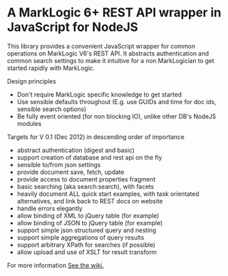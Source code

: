 # A MarkLogic 6+ REST API wrapper in JavaScript for NodeJS

This library provides a convenient JavaScript wrapper for common operations on MarkLogic V6's REST API. It abstracts authentication and common search settings to make it intuitive for a non MarkLogician to get started rapidly with MarkLogic.

Design principles
 - Don't require MarkLogic specific knowledge to get started
 - Use sensible defaults throughout (E.g. use GUIDs and time for doc ids, sensible search options)
 - Be fully event oriented (for non blocking IO), unlike other DB's NodeJS modules
 
Targets for V 0.1 (Dec 2012) in descending order of importance
 - abstract authentication (digest and basic)
 - support creation of database and rest api on the fly
 - sensible to/from json settings
 - provide document save, fetch, update
 - provide access to document properties fragment
 - basic searching (aka search:search), with facets
 - heavily document ALL quick start examples, with task orientated alternatives, and link back to REST docs on website
 - handle errors elegantly
 - allow binding of XML to jQuery table (for example)
 - allow binding of JSON to jQuery table (for example)
 - support simple json structured query and nesting
 - support simple aggregations of query results
 - support arbitrary XPath for searches (if possible)
 - allow upload and use of XSLT for result transform

For more information [See the wiki.](/adamfowleruk/mldb/wiki)